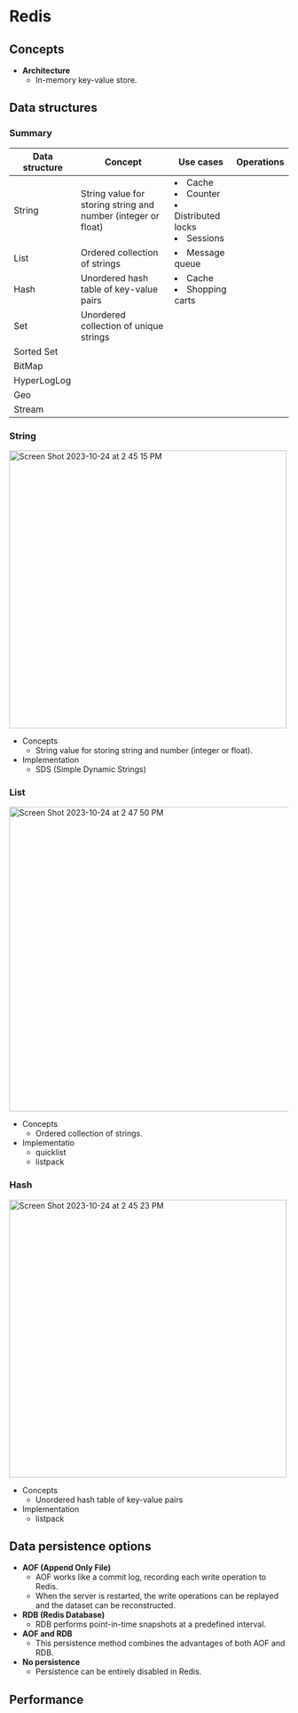 # Redis

## Concepts
- **Architecture**
   - In-memory key-value store.

## Data structures
### Summary

| Data structure | Concept | Use cases | Operations |
|----|----|----|----|
| String | String value for storing string and number (integer or float) | <li>Cache<li>Counter<li>Distributed locks<li>Sessions |
| List | Ordered collection of strings | <li>Message queue |
| Hash | Unordered hash table of key-value pairs | <li>Cache<li>Shopping carts |
| Set | Unordered collection of unique strings
| Sorted Set |
| BitMap |
| HyperLogLog |
| Geo |
| Stream |

### String

<img width="500" alt="Screen Shot 2023-10-24 at 2 45 15 PM" src="https://github.com/wuyichen24/system-design-knowledge/assets/8989447/6da7d16d-0015-4d34-be8b-2da6b980f8ea">

- Concepts
   - String value for storing string and number (integer or float).
- Implementation
   - SDS (Simple Dynamic Strings)

### List

<img width="548" alt="Screen Shot 2023-10-24 at 2 47 50 PM" src="https://github.com/wuyichen24/system-design-knowledge/assets/8989447/0e32899f-4676-4172-a3e9-28595a0412b7">

- Concepts
   - Ordered collection of strings.
- Implementatio
   - quicklist
   - listpack

### Hash

<img width="500" alt="Screen Shot 2023-10-24 at 2 45 23 PM" src="https://github.com/wuyichen24/system-design-knowledge/assets/8989447/4e3ad5b6-70e4-4b92-8d18-b4b3d5f720ba">

- Concepts
   - Unordered hash table of key-value pairs
- Implementation
   - listpack

## Data persistence options
- **AOF (Append Only File)**
   - AOF works like a commit log, recording each write operation to Redis.
   - When the server is restarted, the write operations can be replayed and the dataset can be reconstructed.
- **RDB (Redis Database)**
   - RDB performs point-in-time snapshots at a predefined interval.
- **AOF and RDB**
   - This persistence method combines the advantages of both AOF and RDB.
- **No persistence**
   - Persistence can be entirely disabled in Redis.

## Performance
